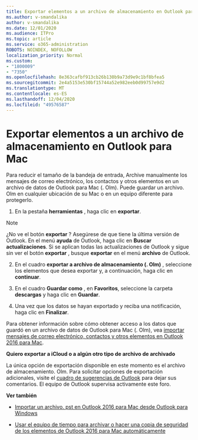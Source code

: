 ```yaml
---
title: Exportar elementos a un archivo de almacenamiento en Outlook para Mac
ms.author: v-smandalika
author: v-smandalika
ms.date: 12/01/2020
ms.audience: ITPro
ms.topic: article
ms.service: o365-administration
ROBOTS: NOINDEX, NOFOLLOW
localization_priority: Normal
ms.custom:
- "1800009"
- "7350"
ms.openlocfilehash: 8e363cafbf913cb26b130b9a73d9e9c1bf8bfea5
ms.sourcegitcommit: 2e4a5153e530bf15744a52e982eeb0d99757e9d2
ms.translationtype: MT
ms.contentlocale: es-ES
ms.lasthandoff: 12/04/2020
ms.locfileid: "49576587"
---
```

# <a name="export-items-to-an-archive-file-in-outlook-for-mac"></a>Exportar elementos a un archivo de almacenamiento en Outlook para Mac

Para reducir el tamaño de la bandeja de entrada, Archive manualmente los mensajes de correo electrónico, los contactos y otros elementos en un archivo de datos de Outlook para Mac (. Olm). Puede guardar un archivo. Olm en cualquier ubicación de su Mac o en un equipo diferente para protegerlo.

1. En la pestaña **herramientas** , haga clic en **exportar**.

> [!NOTE]
> ¿No ve el botón **exportar** ? Asegúrese de que tiene la última versión de Outlook. En el menú **ayuda** de Outlook, haga clic en **Buscar actualizaciones**. Si se aplican todas las actualizaciones de Outlook y sigue sin ver el botón **exportar** , busque **exportar** en el menú **archivo** de Outlook.

2. En el cuadro **exportar a archivo de almacenamiento (. Olm)** , seleccione los elementos que desea exportar y, a continuación, haga clic en **continuar**.

3. En el cuadro **Guardar como** , en **Favoritos**, seleccione la carpeta **descargas** y haga clic en **Guardar**.

4. Una vez que los datos se hayan exportado y reciba una notificación, haga clic en **Finalizar**.

Para obtener información sobre cómo obtener acceso a los datos que guardó en un archivo de datos de Outlook para Mac (. Olm), vea [importar mensajes de correo electrónico, contactos y otros elementos en Outlook 2016 para Mac](https://support.microsoft.com/office/import-and-export-outlook-email-contacts-and-calendar-92577192-3881-4502-b79d-c3bbada6c8ef#ID0EAACAAA=macOS).

**Quiero exportar a iCloud o a algún otro tipo de archivo de archivado**

La única opción de exportación disponible en este momento es el archivo de almacenamiento. Olm. Para solicitar opciones de exportación adicionales, visite el [cuadro de sugerencias de Outlook](https://outlook.uservoice.com/) para dejar sus comentarios. El equipo de Outlook supervisa activamente este foro.

**Ver también**

- [Importar un archivo. pst en Outlook 2016 para Mac desde Outlook para Windows](https://support.microsoft.com/office/import-a-pst-file-into-outlook-for-mac-from-outlook-for-windows-b4a6a1d6-94bb-4c85-a4fc-a83dc690e18c)

- [Usar el equipo de tiempo para archivar o hacer una copia de seguridad de los elementos de Outlook 2016 para Mac automáticamente](https://support.microsoft.com/office/automatically-archive-or-back-up-outlook-for-mac-items-441fcce5-2262-4b64-ac8c-fa949df989f5)

